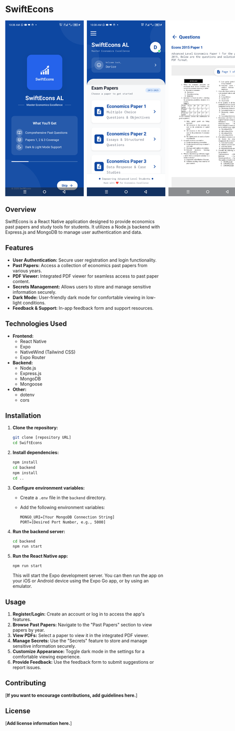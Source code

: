 # SwiftEcons

<div style="display: flex; gap: 10px;">
  <img src="./screenshots/main.png" alt="Main Screen" width="250" />
  <img src="./screenshots/home.png" alt="Home Papers List" width="250" />
  <img src="./screenshots/papers.png" alt="PDF Viewer" width="250" />
  <img src="./screenshots/login.png" alt="Login / Registration" width="250" />
</div>


## Overview

SwiftEcons is a React Native application designed to provide economics past papers and study tools for students. It utilizes a Node.js backend with Express.js and MongoDB to manage user authentication and data.

## Features

*   **User Authentication:** Secure user registration and login functionality.
*   **Past Papers:** Access a collection of economics past papers from various years.
*   **PDF Viewer:** Integrated PDF viewer for seamless access to past paper content.
*   **Secrets Management:** Allows users to store and manage sensitive information securely.
*   **Dark Mode:** User-friendly dark mode for comfortable viewing in low-light conditions.
*   **Feedback & Support:** In-app feedback form and support resources.



## Technologies Used

*   **Frontend:**
    *   React Native
    *   Expo
    *   NativeWind (Tailwind CSS)
    *   Expo Router
*   **Backend:**
    *   Node.js
    *   Express.js
    *   MongoDB
    *   Mongoose
*   **Other:**
    *   dotenv
    *   cors

## Installation

1.  **Clone the repository:**

    ```bash
    git clone [repository URL]
    cd SwiftEcons
    ```

2.  **Install dependencies:**

    ```bash
    npm install
    cd backend
    npm install
    cd ..
    ```

3.  **Configure environment variables:**

    *   Create a `.env` file in the `backend` directory.
    *   Add the following environment variables:

        ```
        MONGO_URI=[Your MongoDB Connection String]
        PORT=[Desired Port Number, e.g., 5000]
        ```

4.  **Run the backend server:**

    ```bash
    cd backend
    npm run start
    ```

5.  **Run the React Native app:**

    ```bash
    npm run start
    ```

    This will start the Expo development server. You can then run the app on your iOS or Android device using the Expo Go app, or by using an emulator.

## Usage

1.  **Register/Login:** Create an account or log in to access the app's features.
2.  **Browse Past Papers:** Navigate to the "Past Papers" section to view papers by year.
3.  **View PDFs:** Select a paper to view it in the integrated PDF viewer.
4.  **Manage Secrets:** Use the "Secrets" feature to store and manage sensitive information securely.
5.  **Customize Appearance:** Toggle dark mode in the settings for a comfortable viewing experience.
6.  **Provide Feedback:** Use the feedback form to submit suggestions or report issues.

## Contributing

[**If you want to encourage contributions, add guidelines here.**]

## License

[**Add license information here.**]
